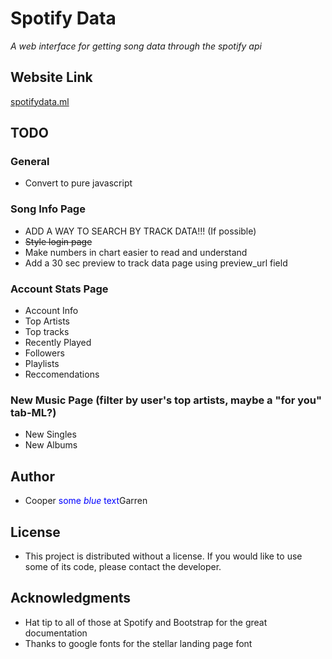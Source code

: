 # Spotify Data

*A web interface for getting song data through the spotify api*

## Website Link
[spotifydata.ml](https://spotifydata.ml/)

## TODO
### General
* Convert to pure javascript
### Song Info Page
* ADD A WAY TO SEARCH BY TRACK DATA!!! (If possible)
* ~~Style login page~~
* Make numbers in chart easier to read and understand
* Add a 30 sec preview to track data page using preview_url field
### Account Stats Page
* Account Info
* Top Artists
* Top tracks
* Recently Played
* Followers
* Playlists
* Reccomendations
### New Music Page (filter by user's top artists, maybe a "for you" tab-ML?)
* New Singles
* New Albums

## Author

* Cooper <span style="color:blue">some <em>blue</em> text</span>Garren

## License

* This project is distributed without a license. If you would like to use some of its code, please contact the developer.

## Acknowledgments

* Hat tip to all of those at Spotify and Bootstrap for the great documentation
* Thanks to google fonts for the stellar landing page font
